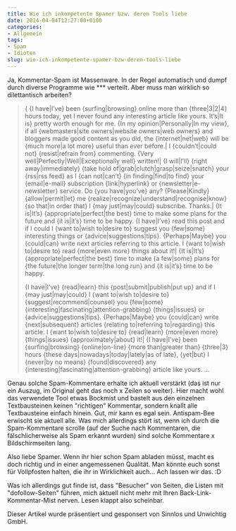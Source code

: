 ```yaml
---
title: Wie ich inkompetente Spamer bzw. deren Tools liebe
date: 2014-04-04T12:27:00+0100
categories:
- Allgemein
tags:
- Spam
- Idioten
slug: wie-ich-inkompetente-spamer-bzw-deren-tools-liebe
---
```

Ja, Kommentar-Spam ist Massenware. In der Regel automatisch und dumpf durch diverse Programme wie *** verteilt. Aber muss man wirklich so dilettantisch arbeiten?

>{ {I have|I’ve} been {surfing|browsing} online more than {three|3|2|4} hours today, yet I never found any interesting article like yours.
>It’s|It is} pretty worth enough for me. {In my opinion|Personally|In my view}, if all {webmasters|site owners|website owners|web
>owners} and bloggers made good content as you did, the {internet|net|web} will be {much more|a lot more} useful than ever before.|
>I {couldn’t|could not} {resist|refrain from} commenting.
>{Very well|Perfectly|Well|Exceptionally well} written!|
>{I will|I’ll} {right away|immediately} {take hold of|grab|clutch|grasp|seize|snatch} your {rss|rss feed} as I
>{can not|can’t} {in finding|find|to find} your {email|e-mail} subscription
>{link|hyperlink} or {newsletter|e-newsletter} service. Do {you have|you’ve} any?
>{Please|Kindly} {allow|permit|let} me {realize|recognize|understand|recognise|know}
>{so that|in order that} I {may just|may|could} subscribe. Thanks.|
>{It is|It’s} {appropriate|perfect|the best} time to make some plans
>for the future and {it is|it’s} time to be happy. {I
>have|I’ve} read this post and if I could I {want to|wish to|desire to} suggest you {few|some} interesting things
>or {advice|suggestions|tips}.
>{Perhaps|Maybe} you {could|can} write next articles referring to
>this article. I {want to|wish to|desire to} read {more|even more} things about it!|
>{It is|It’s} {appropriate|perfect|the best} time to make {a few|some} plans for {the future|the longer term|the
>long run} and {it is|it’s} time to be happy.
>
>{I have|I’ve} {read|learn} this {post|submit|publish|put up} and if I {may just|may|could} I {want to|wish
>to|desire to} {suggest|recommend|counsel} you {few|some} {interesting|fascinating|attention-grabbing}
>{things|issues}
>or {advice|suggestions|tips}. {Perhaps|Maybe}
>you {could|can} write {next|subsequent} articles {relating to|referring to|regarding} this article.
>I {want to|wish to|desire to} {read|learn} {more|even more} {things|issues} {approximately|about} it!|
>{I have|I’ve} been {surfing|browsing} {online|on-line} {more than|greater than} {three|3} hours {these
>days|nowadays|today|lately|as of late}, {yet|but} I {never|by
>no means} {found|discovered} any {interesting|fascinating|attention-grabbing} article like yours.
>...

Genau solche Spam-Kommentare erhalte ich aktuell verstärkt (das ist nur ein Auszug, im Original geht das noch x Zeilen so weiter). Hier macht wohl das verwendete Tool etwas Bockmist und bastelt aus den einzelnen Textbausteinen keinen "richtigen" Kommentar, sondern knallt alle Textbausteine einfach hinein. Gut, mir kann es egal sein. Antispam-Bee erwischt sie aktuell alle. Was mich allerdings stört ist, wenn ich durch die Spam-Kommentare scrolle (auf der Suche nach Kommentaren, die fälschlicherweise als Spam erkannt wurden) sind solche Kommentare x Bildschirmseiten lang.

Also liebe Spamer. Wenn ihr hier schon Spam abladen müsst, macht es doch richtig und in einer angemessenen Qualität. Man könnte euch sonst für Vollpfosten halten, die ihr in Wirklichkeit auch... Ach lassen wir das. :D

Was ich allerdings gut finde ist, dass "Besucher" von Seiten, die Listen mit "dofollow-Seiten" führen, mich aktuell nicht mehr mit Ihren Back-Link-Kommentar-Mist nerven. Lesen klappt also scheinbar.

Dieser Artikel wurde präsentiert und gesponsert von Sinnlos und Unwichtig GmbH.